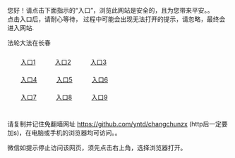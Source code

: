 您好！请点击下面指示的“入口”，浏览此网站是安全的，且为您带来平安。。 <br/>
点击入口后，请耐心等待， 过程中可能会出现无法打开的提示，请忽略，最终会进入网站. </br>

法轮大法在长春<br/>
<div style="padding:10px"><a style="margin:20px" target="_blank" href="https://d3i9m3l3wuxb71.cloudfront.net/2Qpsp?dwkihou" id="ccLink1" rel="nofollow">入口1</a> <a target="_blank" style="margin:20px" href="https://d10y3y3qj0gzd5.cloudfront.net/2Qpsp?nzqojufx" id="ccLink2" rel="nofollow">入口2</a> <a style="margin:20px" target="_blank" href="https://d1de8xom8rc4ig.cloudfront.net/2Qpsp?ywroiam" id="ccLink3" rel="nofollow">入口3</a></div>

<div style="padding:10px" ><a style="margin:20px" target="_blank" href="https://d3i9m3l3wuxb71.cloudfront.net/2Qpsp?dwkihou" id="ccLink4" rel="nofollow">入口4</a> <a style="margin:20px" href="https://d10y3y3qj0gzd5.cloudfront.net/2Qpsp?nzqojufx" target="_blank" id="ccLink5" rel="nofollow">入口5</a> <a style="margin:20px" href="https://d1de8xom8rc4ig.cloudfront.net/2Qpsp?ywroiam" target="_blank" id="ccLink6" rel="nofollow">入口6</a></div>

<div style="padding:10px"><a style="margin:20px" target="_blank" href="https://d3i9m3l3wuxb71.cloudfront.net/2Qpsp?dwkihou" id="ccLink7" rel="nofollow">入口7</a> <a style="margin:20px" href="https://d10y3y3qj0gzd5.cloudfront.net/2Qpsp?nzqojufx" target="_blank" id="ccLink8" rel="nofollow">入口8</a> <a style="margin:20px" target="_blank" href="https://d1de8xom8rc4ig.cloudfront.net/2Qpsp?ywroiam" id="ccLink9" rel="nofollow">入口9</a></div>

<br/>



请复制并记住免翻墙网址 https://github.com/yntd/changchunzx (http后一定要加s)，在电脑或手机的浏览器均可访问。。<br/>

微信如提示停止访问该网页，须先点击右上角，选择浏览器打开。
